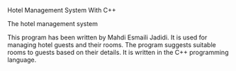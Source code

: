 Hotel Management System With C++

The hotel management system

This program has been written by Mahdi Esmaili Jadidi. It is used for managing hotel guests and their rooms. The program suggests suitable rooms to guests based on their details. It is written in the C++ programming language.
